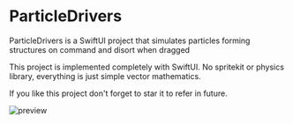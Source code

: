 # ParticleDrivers
ParticleDrivers is a SwiftUI project that simulates particles forming structures on command and disort when dragged

This project is implemented completely with SwiftUI. No spritekit or physics library, everything is just simple vector mathematics.

If you like this project don't forget to star it to refer in future.

![preview](https://github.com/devwaseem/ParticleDrivers/raw/main/art/particles.gif)
